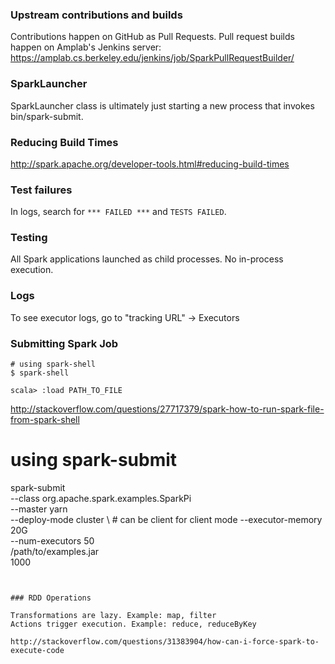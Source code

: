### Upstream contributions and builds

Contributions happen on GitHub as Pull Requests. Pull request builds happen on Amplab's Jenkins server: https://amplab.cs.berkeley.edu/jenkins/job/SparkPullRequestBuilder/


### SparkLauncher

SparkLauncher class is ultimately just starting a new process that invokes bin/spark-submit.


### Reducing Build Times
http://spark.apache.org/developer-tools.html#reducing-build-times


### Test failures
In logs, search for `*** FAILED ***` and `TESTS FAILED`.


### Testing

All Spark applications launched as child processes. No in-process execution.


### Logs

To see executor logs, go to "tracking URL" -> Executors


### Submitting Spark Job
```
# using spark-shell
$ spark-shell

scala> :load PATH_TO_FILE
```
http://stackoverflow.com/questions/27717379/spark-how-to-run-spark-file-from-spark-shell

# using spark-submit
spark-submit \
  --class org.apache.spark.examples.SparkPi \
  --master yarn \
  --deploy-mode cluster \  # can be client for client mode
  --executor-memory 20G \
  --num-executors 50 \
  /path/to/examples.jar \
  1000
```


### RDD Operations

Transformations are lazy. Example: map, filter
Actions trigger execution. Example: reduce, reduceByKey

http://stackoverflow.com/questions/31383904/how-can-i-force-spark-to-execute-code